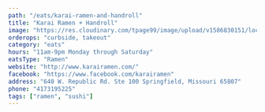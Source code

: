 ```yaml
---
path: "/eats/karai-ramen-and-handroll"
title: "Karai Ramen + Handroll"
image: "https://res.cloudinary.com/tpage99/image/upload/v1586830151/local417eats/local417eatslogo.png"
orderops: "curbside, takeout"
category: "eats"
hours: "11am-9pm Monday through Saturday"
eatsType: "Ramen"
website: "http://www.karairamen.com/"
facebook: "https://www.facebook.com/karairamen"
address: "640 W. Republic Rd. Ste 100 Springfield, Missouri 65807"
phone: "4173195225"
tags: ["ramen", "sushi"]
---
```

